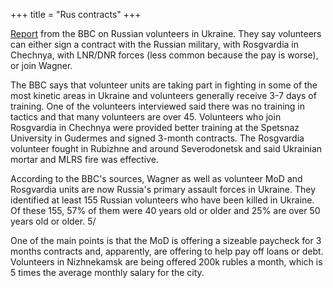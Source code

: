 +++
title = "Rus contracts"
+++

[Report](https://bbc.global.ssl.fastly.net/russian/features-61848550) from the BBC on Russian volunteers in Ukraine. They say volunteers can either sign a contract with the Russian military, with Rosgvardia in Chechnya, with LNR/DNR forces (less common because the pay is worse), or join Wagner. 

The BBC says that volunteer units are taking part in fighting in some of the most kinetic areas in Ukraine and volunteers generally receive 3-7 days of training. One of the volunteers interviewed said there was no training in tactics and that many volunteers are over 45. Volunteers who join Rosgvardia in Chechnya were provided better training at the Spetsnaz University in Gudermes and signed 3-month contracts. The Rosgvardia volunteer fought in Rubizhne and around Severodonetsk and said Ukrainian mortar and MLRS fire was effective. 

According to the BBC's sources, Wagner as well as volunteer MoD and Rosgvardia units are now Russia's primary assault forces in Ukraine. They identified at least 155 Russian volunteers who have been killed in Ukraine. Of these 155, 57% of them were 40 years old or older and 25% are over 50 years old or older. 5/

One of the main points is that the MoD is offering a sizeable paycheck for 3 months contracts and, apparently, are offering to help pay off loans or debt. Volunteers in Nizhnekamsk are being offered 200k rubles a month, which is 5 times the average monthly salary for the city. 
